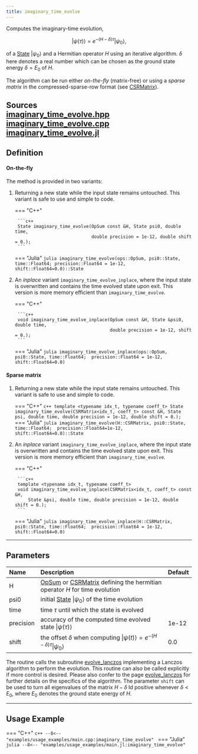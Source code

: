 ```yaml
---
title: imaginary_time_evolve
---
```


Computes the imaginary-time evolution, 

$$\vert \psi(\tau) \rangle = e^{-(H - \delta) \tau} \vert \psi_0\rangle,$$ 

of a [State](../states/state.md) $\vert \psi_0 \rangle$ and a Hermitian operator $H$ using an iterative algorithm. $\delta$ here denotes a real number which can be chosen as the ground state energy $\delta=E_0$ of $H$.

The algorithm can be run either *on-the-fly* (matrix-free) or using a *sparse matrix* in the compressed-sparse-row format (see [CSRMatrix](../algebra/sparse/sparse_matrix_types.md)).

**Sources** <br>
[imaginary_time_evolve.hpp](https://github.com/awietek/xdiag/blob/main/xdiag/algorithms/imaginary_time_evolve.hpp)<br>
[imaginary_time_evolve.cpp](https://github.com/awietek/xdiag/blob/main/xdiag/algorithms/imaginary_time_evolve.cpp)<br>
[imaginary_time_evolve.jl](https://github.com/awietek/XDiag.jl/blob/main/src/algorithms/imaginary_time_evolve.jl)
---

## Definition

#### On-the-fly

The method is provided in two variants:

1. Returning a new state while the input state remains untouched. This variant is safe to use and simple to code.

	=== "C++"

		```c++
		State imaginary_time_evolve(OpSum const &H, State psi0, double time,
                                    double precision = 1e-12, double shift = 0.);
		```
	=== "Julia"
		``` julia
		imaginary_time_evolve(ops::OpSum, psi0::State, time::Float64; precision::Float64 = 1e-12, 
		                      shift::Float64=0.0)::State
		```
		
2. An *inplace* variant `imaginary_time_evolve_inplace`, where the input state is overwritten and contains the time evolved state upon exit. This version is more memory efficient than `imaginary_time_evolve`.

	=== "C++"

		```c++
		void imaginary_time_evolve_inplace(OpSum const &H, State &psi0, double time,
                                           double precision = 1e-12, shift = 0.);
		```
	=== "Julia"
		``` julia
		imaginary_time_evolve_inplace(ops::OpSum, psi0::State, time::Float64; 
		                              precision::Float64 = 1e-12, shift::Float64=0.0)
		```
		
#### Sparse matrix

1. Returning a new state while the input state remains untouched. This variant is safe to use and simple to code.

	=== "C++"
		```c++
		template <typename idx_t, typename coeff_t>
		State imaginary_time_evolve(CSRMatrix<idx_t, coeff_t> const &H,
			State psi, double time, double precision = 1e-12, double shift = 0.);
		```
	=== "Julia"
		``` julia
		imaginary_time_evolve(H::CSRMatrix, psi0::State, time::Float64; 
			precision::Float64=1e-12, shift::Float64=0.0)::State
		```
		
2. An *inplace* variant `imaginary_time_evolve_inplace`, where the input state is overwritten and contains the time evolved state upon exit. This version is more memory efficient than `imaginary_time_evolve`.

	=== "C++"

		```c++
		template <typename idx_t, typename coeff_t>
		void imaginary_time_evolve_inplace(CSRMatrix<idx_t, coeff_t> const &H,
			State &psi, double time, double precision = 1e-12, double shift = 0.);
		```
	=== "Julia"
		``` julia
		imaginary_time_evolve_inplace(H::CSRMatrix, psi0::State, time::Float64; 
			precision::Float64 = 1e-12, shift::Float64=0.0)
		```

---

## Parameters

| Name      | Description                                                                                                                                    | Default |
|:----------|:-----------------------------------------------------------------------------------------------------------------------------------------------|---------|
| H         | [OpSum](../operators/opsum.md) or [CSRMatrix](../algebra/sparse/sparse_matrix_types.md) defining the hermitian operator $H$ for time evolution |         |
| psi0      | initial [State](../states/state.md) $\vert \psi_0 \rangle$ of the time evolution                                                               |         |
| time      | time $\tau$ until which the state is evolved                                                                                                   |         |
| precision | accuracy of the computed time evolved state $\vert \psi(\tau) \rangle$                                                                         | 1e-12   |
| shift     | the offset $\delta$ when computing $\vert \psi(t) \rangle = e^{-(H - \delta) \tau} \vert \psi_0\rangle$                                        | 0.0     |

The routine calls the subroutine [evolve_lanczos](evolve_lanczos.md) implementing a Lanczos algorithm to perform the evolution. This routine can also be called explicitly if more control is desired. Please also confer to the page [evolve_lanczos](evolve_lanczos.md) for further details on the specifics of the algorithm. The parameter `shift` can be used to turn all eigenvalues of the matrix $H - \delta \;\textrm{Id}$ positive whenever $\delta < E_0$, where $E_0$ denotes the ground state energy of $H$.

---

## Usage Example

=== "C++"
	```c++
	--8<-- "examples/usage_examples/main.cpp:imaginary_time_evolve"
	```
=== "Julia"
	```julia
	--8<-- "examples/usage_examples/main.jl:imaginary_time_evolve"
	```	

